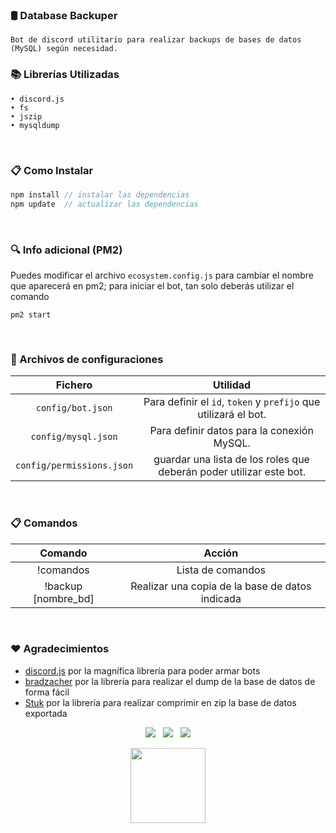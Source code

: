 ### 🛢 Database Backuper
```
Bot de discord utilitario para realizar backups de bases de datos (MySQL) según necesidad.
```


### 📚 Librerías Utilizadas
```
• discord.js
• fs
• jszip
• mysqldump
```

<br>

### 📋 Como Instalar
```js
npm install // instalar las dependencias
npm update  // actualizar las dependencias
```

<br>

### 🔍 Info adicional (PM2)
Puedes modificar el archivo `ecosystem.config.js` para cambiar el nombre que aparecerá en pm2; para iniciar el bot, tan solo deberás utilizar el comando
```
pm2 start
```

<br>

### 🥓 Archivos de configuraciones
| Fichero | Utilidad |
|:-------:|:--------:|
|`config/bot.json`| Para definir el `id`, `token` y `prefijo` que utilizará el bot. |
|`config/mysql.json`| Para definir datos para la conexión MySQL. |
|`config/permissions.json`| guardar una lista de los roles que deberán poder utilizar este bot. |


<br>

### 📋 Comandos
| Comando | Acción |
|:-------:|:------:|
|!comandos | Lista de comandos |
|!backup [nombre_bd] | Realizar una copia de la base de datos indicada |

<br>

### ❤️ Agradecimientos

- [discord.js](https://github.com/discordjs/discord.js) por la magnífica librería para poder armar bots
- [bradzacher](https://github.com/bradzacher/mysqldump) por la librería para realizar el dump de la base de datos de forma fácil
- [Stuk](https://github.com/Stuk/jszip) por la librería para realizar comprimir en zip la base de datos exportada



<p align="center">
  <img src="https://img.shields.io/github/repo-size/imkuroneko/MegumiMusicBot?style=flat"/> &nbsp;
  <img src="https://img.shields.io/github/languages/top/imkuroneko/MegumiMusicBot?style=flat"/> &nbsp;
  <img src="https://img.shields.io/github/last-commit/imkuroneko/MegumiMusicBot?color=pink&style=flat"/>
</p>

<p align="center">
  <a href="https://kuroneko.im" target="_blank">
    <img src="https://kuroneko.im/web_assets/favicon.png" width="120">
  </a>
</p>
